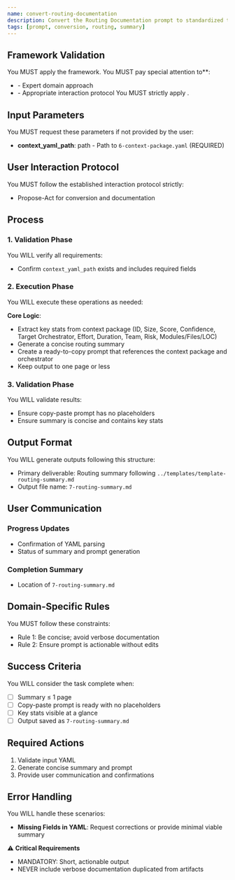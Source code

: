 ```yaml
---
name: convert-routing-documentation
description: Convert the Routing Documentation prompt to standardized template, preserving concise routing summary and copy-paste prompt generation
tags: [prompt, conversion, routing, summary]
---
```


## Framework Validation
You MUST apply the <olaf-work-instructions> framework.
You MUST pay special attention to**:
- <olaf-general-role-and-behavior> - Expert domain approach
- <olaf-interaction-protocols> - Appropriate interaction protocol
You MUST strictly apply <olaf-framework-validation>.

## Input Parameters
You MUST request these parameters if not provided by the user:
- **context_yaml_path**: path - Path to `6-context-package.yaml` (REQUIRED)

## User Interaction Protocol
You MUST follow the established interaction protocol strictly:
- Propose-Act for conversion and documentation

## Process

### 1. Validation Phase
You WILL verify all requirements:
- Confirm `context_yaml_path` exists and includes required fields

### 2. Execution Phase
You WILL execute these operations as needed:

**Core Logic**:
- Extract key stats from context package (ID, Size, Score, Confidence, Target Orchestrator, Effort, Duration, Team, Risk, Modules/Files/LOC)
- Generate a concise routing summary
- Create a ready-to-copy prompt that references the context package and orchestrator
- Keep output to one page or less

### 3. Validation Phase
You WILL validate results:
- Ensure copy-paste prompt has no placeholders
- Ensure summary is concise and contains key stats

## Output Format
You WILL generate outputs following this structure:
- Primary deliverable: Routing summary following `../templates/template-routing-summary.md`
- Output file name: `7-routing-summary.md`

## User Communication

### Progress Updates
- Confirmation of YAML parsing
- Status of summary and prompt generation

### Completion Summary
- Location of `7-routing-summary.md`

## Domain-Specific Rules
You MUST follow these constraints:
- Rule 1: Be concise; avoid verbose documentation
- Rule 2: Ensure prompt is actionable without edits

## Success Criteria
You WILL consider the task complete when:
- [ ] Summary ≤ 1 page
- [ ] Copy-paste prompt is ready with no placeholders
- [ ] Key stats visible at a glance
- [ ] Output saved as `7-routing-summary.md`

## Required Actions
1. Validate input YAML
2. Generate concise summary and prompt
3. Provide user communication and confirmations

## Error Handling
You WILL handle these scenarios:
- **Missing Fields in YAML**: Request corrections or provide minimal viable summary

⚠️ **Critical Requirements**
- MANDATORY: Short, actionable output
- NEVER include verbose documentation duplicated from artifacts
